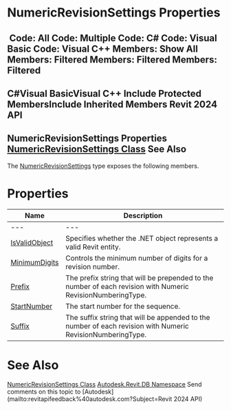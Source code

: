 # NumericRevisionSettings Properties

﻿
 Code: All Code: Multiple Code: C# Code: Visual Basic Code: Visual C++  Members: Show All Members: Filtered Members: Filtered Members: Filtered   
---  
C#Visual BasicVisual C++
Include Protected MembersInclude Inherited Members
Revit 2024 API  
---  
NumericRevisionSettings Properties  
[NumericRevisionSettings Class](3de46f00-fbf9-0c6b-b7fa-5d33052d0091.md "NumericRevisionSettings Class") See Also  
---  
The [NumericRevisionSettings](3de46f00-fbf9-0c6b-b7fa-5d33052d0091.md "NumericRevisionSettings Class") type exposes the following members.
# Properties
| Name | Description |
| --- | --- |
| --- | --- | --- |
| [IsValidObject](e93119a8-b830-f52f-8723-122d1bd15a4c.md "IsValidObject Property") | Specifies whether the .NET object represents a valid Revit entity. |
| [MinimumDigits](3e9653ff-d2e7-3058-0bbd-6fb6649b81a0.md "MinimumDigits Property") | Controls the minimum number of digits for a revision number. |
| [Prefix](9a46a5d5-0ef5-886d-509e-59ef7381c82c.md "Prefix Property") | The prefix string that will be prepended to the number of each revision with Numeric RevisionNumberingType. |
| [StartNumber](4ee6d5d4-5096-53c9-e911-683c0dd3063a.md "StartNumber Property") | The start number for the sequence. |
| [Suffix](4787939b-9e9c-a722-1c4a-b6cefd63d5d1.md "Suffix Property") | The suffix string that will be appended to the number of each revision with Numeric RevisionNumberingType. |

# See Also
[NumericRevisionSettings Class](3de46f00-fbf9-0c6b-b7fa-5d33052d0091.md "NumericRevisionSettings Class")
[Autodesk.Revit.DB Namespace](87546ba7-461b-c646-cbb1-2cb8f5bff8b2.md "Autodesk.Revit.DB Namespace")
Send comments on this topic to [Autodesk](mailto:revitapifeedback%40autodesk.com?Subject=Revit 2024 API)